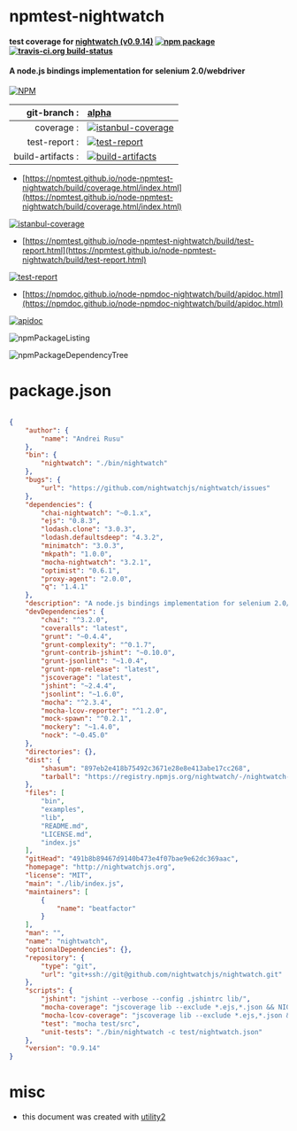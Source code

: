 # npmtest-nightwatch

#### test coverage for  [nightwatch (v0.9.14)](http://nightwatchjs.org)  [![npm package](https://img.shields.io/npm/v/npmtest-nightwatch.svg?style=flat-square)](https://www.npmjs.org/package/npmtest-nightwatch) [![travis-ci.org build-status](https://api.travis-ci.org/npmtest/node-npmtest-nightwatch.svg)](https://travis-ci.org/npmtest/node-npmtest-nightwatch)

#### A node.js bindings implementation for selenium 2.0/webdriver

[![NPM](https://nodei.co/npm/nightwatch.png?downloads=true&downloadRank=true&stars=true)](https://www.npmjs.com/package/nightwatch)

| git-branch : | [alpha](https://github.com/npmtest/node-npmtest-nightwatch/tree/alpha)|
|--:|:--|
| coverage : | [![istanbul-coverage](https://npmtest.github.io/node-npmtest-nightwatch/build/coverage.badge.svg)](https://npmtest.github.io/node-npmtest-nightwatch/build/coverage.html/index.html)|
| test-report : | [![test-report](https://npmtest.github.io/node-npmtest-nightwatch/build/test-report.badge.svg)](https://npmtest.github.io/node-npmtest-nightwatch/build/test-report.html)|
| build-artifacts : | [![build-artifacts](https://npmtest.github.io/node-npmtest-nightwatch/glyphicons_144_folder_open.png)](https://github.com/npmtest/node-npmtest-nightwatch/tree/gh-pages/build)|

- [https://npmtest.github.io/node-npmtest-nightwatch/build/coverage.html/index.html](https://npmtest.github.io/node-npmtest-nightwatch/build/coverage.html/index.html)

[![istanbul-coverage](https://npmtest.github.io/node-npmtest-nightwatch/build/screenCapture.buildCi.browser.%252Ftmp%252Fbuild%252Fcoverage.lib.html.png)](https://npmtest.github.io/node-npmtest-nightwatch/build/coverage.html/index.html)

- [https://npmtest.github.io/node-npmtest-nightwatch/build/test-report.html](https://npmtest.github.io/node-npmtest-nightwatch/build/test-report.html)

[![test-report](https://npmtest.github.io/node-npmtest-nightwatch/build/screenCapture.buildCi.browser.%252Ftmp%252Fbuild%252Ftest-report.html.png)](https://npmtest.github.io/node-npmtest-nightwatch/build/test-report.html)

- [https://npmdoc.github.io/node-npmdoc-nightwatch/build/apidoc.html](https://npmdoc.github.io/node-npmdoc-nightwatch/build/apidoc.html)

[![apidoc](https://npmdoc.github.io/node-npmdoc-nightwatch/build/screenCapture.buildCi.browser.%252Ftmp%252Fbuild%252Fapidoc.html.png)](https://npmdoc.github.io/node-npmdoc-nightwatch/build/apidoc.html)

![npmPackageListing](https://npmtest.github.io/node-npmtest-nightwatch/build/screenCapture.npmPackageListing.svg)

![npmPackageDependencyTree](https://npmtest.github.io/node-npmtest-nightwatch/build/screenCapture.npmPackageDependencyTree.svg)



# package.json

```json

{
    "author": {
        "name": "Andrei Rusu"
    },
    "bin": {
        "nightwatch": "./bin/nightwatch"
    },
    "bugs": {
        "url": "https://github.com/nightwatchjs/nightwatch/issues"
    },
    "dependencies": {
        "chai-nightwatch": "~0.1.x",
        "ejs": "0.8.3",
        "lodash.clone": "3.0.3",
        "lodash.defaultsdeep": "4.3.2",
        "minimatch": "3.0.3",
        "mkpath": "1.0.0",
        "mocha-nightwatch": "3.2.1",
        "optimist": "0.6.1",
        "proxy-agent": "2.0.0",
        "q": "1.4.1"
    },
    "description": "A node.js bindings implementation for selenium 2.0/webdriver",
    "devDependencies": {
        "chai": "^3.2.0",
        "coveralls": "latest",
        "grunt": "~0.4.4",
        "grunt-complexity": "^0.1.7",
        "grunt-contrib-jshint": "~0.10.0",
        "grunt-jsonlint": "~1.0.4",
        "grunt-npm-release": "latest",
        "jscoverage": "latest",
        "jshint": "~2.4.4",
        "jsonlint": "~1.6.0",
        "mocha": "^2.3.4",
        "mocha-lcov-reporter": "^1.2.0",
        "mock-spawn": "^0.2.1",
        "mockery": "~1.4.0",
        "nock": "~0.45.0"
    },
    "directories": {},
    "dist": {
        "shasum": "897eb2e418b75492c3671e28e8e413abe17cc268",
        "tarball": "https://registry.npmjs.org/nightwatch/-/nightwatch-0.9.14.tgz"
    },
    "files": [
        "bin",
        "examples",
        "lib",
        "README.md",
        "LICENSE.md",
        "index.js"
    ],
    "gitHead": "491b8b89467d9140b473e4f07bae9e62dc369aac",
    "homepage": "http://nightwatchjs.org",
    "license": "MIT",
    "main": "./lib/index.js",
    "maintainers": [
        {
            "name": "beatfactor"
        }
    ],
    "man": "",
    "name": "nightwatch",
    "optionalDependencies": {},
    "repository": {
        "type": "git",
        "url": "git+ssh://git@github.com/nightwatchjs/nightwatch.git"
    },
    "scripts": {
        "jshint": "jshint --verbose --config .jshintrc lib/",
        "mocha-coverage": "jscoverage lib --exclude *.ejs,*.json && NIGHTWATCH_COV=1 ./node_modules/.bin/mocha test/src --reporter html-cov > coverage.html",
        "mocha-lcov-coverage": "jscoverage lib --exclude *.ejs,*.json && NIGHTWATCH_COV=1 ./node_modules/.bin/mocha test/src --reporter mocha-lcov-reporter > lib-cov/coverage.lcov",
        "test": "mocha test/src",
        "unit-tests": "./bin/nightwatch -c test/nightwatch.json"
    },
    "version": "0.9.14"
}
```



# misc
- this document was created with [utility2](https://github.com/kaizhu256/node-utility2)
